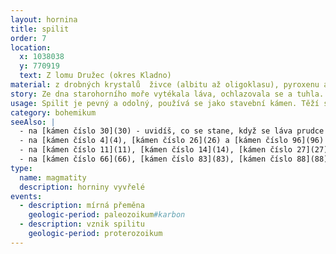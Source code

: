 ```yaml
---
layout: hornina
title: spilit
order: 7
location:
  x: 1038038
  y: 770919
  text: Z lomu Družec (okres Kladno)
material: z drobných krystalů  živce (albitu až oligoklasu), pyroxenu a dalších minerálů, pukliny jsou často vyplněné  kalcitem nebo křemenem
story: Ze dna starohorního moře vytékala láva, ochlazovala se a tuhla. Při tom reagovala s mořskou vodou. Pravděpodobně proto vznikly typy živců, které obsahují hodně sodíku (ten je součástí soli, rozpuštěné v mořské vodě). Později bylo při kadomském vrásnění mořské dno vyzvednuto a zprohýbáno do vrás. Ještě později při variském vrásnění byly horniny znovu stlačeny a mírně zahřáty. Uspořádání krystalů se trochu změnilo a vznikly některé nové minerály.
usage: Spilit je pevný a odolný, používá se jako stavební kámen. Těží se v lomu, drtí se na menší kousky, které se pak třídí podle velikosti. Přidává se do betonových a asfaltových směsí pro stavební účely. 
category: bohemikum
seeAlso: |
  - na [kámen číslo 30](30) - uvidíš, co se stane, když se láva prudce zchladí vodou
  - na [kámen číslo 4](4), [kámen číslo 26](26) a [kámen číslo 96](96) - uvidíš, že z lávy podobného chemického složení může vzniknout hornina, která vypadá úplně jinak, pokud láva utuhne na souši a ne na mořském dně
  - na [kámen číslo 11](11), [kámen číslo 14](14), [kámen číslo 27](27), [kámen číslo 30](30), [kámen číslo 37](37), [kámen číslo 38](38), [kámen číslo 57](57), [kámen číslo 70](70) a [kámen číslo 78](78) - uvidíš, že výlevné vyvřeliny vznikaly v různých obdobích a v různých prostředích a že mohou mít mnoho podob
  - na [kámen číslo 66](66), [kámen číslo 83](83), [kámen číslo 88](88) a [kámen číslo 95](95) - uvidíš, jak vypadají kameny, které se mi kdysi podobaly a prošly silnou metamorfózou 
type:
  name: magmatity
  description: horniny vyvřelé
events:
  - description: mírná přeměna 
    geologic-period: paleozoikum#karbon
  - description: vznik spilitu
    geologic-period: proterozoikum
---
```


